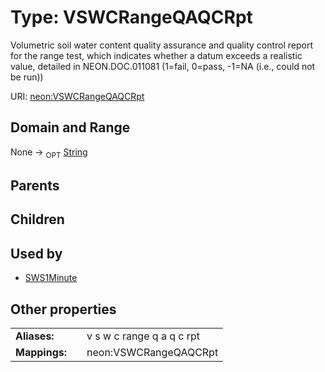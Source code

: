 
# Type: VSWCRangeQAQCRpt


Volumetric soil water content quality assurance and quality control report for the range test, which indicates whether a datum exceeds a realistic value, detailed in NEON.DOC.011081 (1=fail, 0=pass, -1=NA (i.e., could not be run))

URI: [neon:VSWCRangeQAQCRpt](https://data.neonscience.org/VSWCRangeQAQCRpt)


## Domain and Range

None ->  <sub>OPT</sub> [String](types/String.md)

## Parents


## Children


## Used by

 * [SWS1Minute](SWS1Minute.md)

## Other properties

|  |  |  |
| --- | --- | --- |
| **Aliases:** | | v s w c range q a q c rpt |
| **Mappings:** | | neon:VSWCRangeQAQCRpt |

